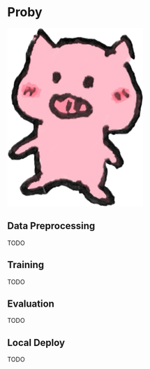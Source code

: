 # Proby
![logo](static/images/zhuzhu.png)

## Data Preprocessing
TODO

## Training
TODO

## Evaluation
TODO

## Local Deploy
TODO